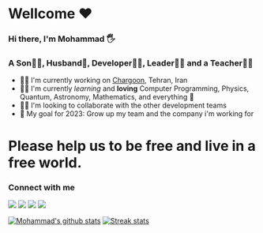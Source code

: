 # Wellcome ♥

### Hi there, I'm Mohammad 🖐

### A Son🦸‍♂️, Husband🧔, Developer👨‍💻, Leader👨‍⚖️ and a Teacher👨‍🏫

- 👨‍🏭 I'm currently working on [Chargoon](https://www.chargoon.com/), Tehran, Iran
- 👨‍🎓 I'm currently _learning_ and **loving** Computer Programming, Physics, Quantum, Astronomy, Mathematics, and everything 🤣
- 👯‍♀️ I'm looking to collaborate with the other development teams
- 🥅 My goal for 2023: Grow up my team and the company i'm working for
# Please help us to be free and live in a free world.

### Connect with me

[<img src="https://img.icons8.com/color/linkedin.png"/>](https://www.linkedin.com/in/mirmostafa/)
[<img src="https://img.icons8.com/color/github.png"/>](https://github.com/mirmostafa)
[<img src="https://img.icons8.com/color/instagram.png"/>](https://www.instagram.com/mirmostafa3/)
[<img src="https://img.icons8.com/color/twitter.png"/>](https://twitter.com/_mirmostafa_)

[![Mohammad's github stats](https://github-readme-stats.vercel.app/api?username=Mirmostafa&show_icons=true&title_color=fff&icon_color=79ff97&text_color=9f9f9f&bg_color=151515)](https://github.com/mirmostafa)
[![Streak stats](https://github-readme-streak-stats.herokuapp.com/?user=Mirmostafa&theme=dark)](https://github.com/mirmostafa)
